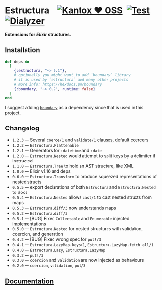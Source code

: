 # Estructura    [![Kantox ❤ OSS](https://img.shields.io/badge/❤-kantox_oss-informational.svg)](https://kantox.com/)  [![Test](https://github.com/am-kantox/estructura/workflows/Test/badge.svg)](https://github.com/am-kantox/estructura/actions?query=workflow%3ATest)  [![Dialyzer](https://github.com/am-kantox/estructura/workflows/Dialyzer/badge.svg)](https://github.com/am-kantox/estructura/actions?query=workflow%3ADialyzer)

**Extensions for _Elixir_ structures.**

## Installation

```elixir
def deps do
  [
    {:estructura, "~> 0.1"},
    # optionally you might want to add `boundary` library 
    # it is used by `estructura` and many other projects
    # more info: https://hexdocs.pm/boundary
    {:boundary, "~> 0.9", runtime: false}
  ]
end
```
I suggest adding [`boundary`](https://hexdocs.pm/boundary) as a dependency since that is used in this project.

## Changelog
* `1.2.3` — Several `coerce/1` and `validate/1` clauses, default coercers
* `1.2.2` — `Estructura.Flattenable`
* `1.2.1` — Generators for `:datetime` and `:date`
* `1.2.0` — `Estructura.Nested` would attempt to split keys by a delimiter if instructed
* `1.1.0` — `Estructura.Tree` to hold an AST structure, like XML
* `1.0.0` — Elixir v1.16 and deps
* `0.6.0` — `Estructura.Transform` to produce squeezed representations of nested structs
* `0.5.5` — export declarations of both `Estructura` and `Estructura.Nested` to docs
* `0.5.4` — `Estructura.Nested` allows `cast/1` to cast nested structs from maps
* `0.5.3` — `Estructura.diff/3` now understands maps
* `0.5.2` — `Estructura.diff/3`
* `0.5.1` — [BUG] Fixed `Collectable` and `Enumerable` injected implementations
* `0.5.0` — `Estructura.Nested` for nested structures with validation, coercion, and generation
* `0.4.2` — [BUG] Fixed wrong spec for `put!/3`
* `0.4.1` — `Estructura.LazyMap.keys/1`, `Estructura.LazyMap.fetch_all/1`
* `0.4.0` — `Estructura.Lazy`, `Estructura.LazyMap`
* `0.3.2` — `put!/3`
* `0.3.0` — `coercion` and `validation` are now injected as behaviours
* `0.2.0` — `coercion`, `validation`, `put/3`

## [Documentation](https://hexdocs.pm/estructura)


